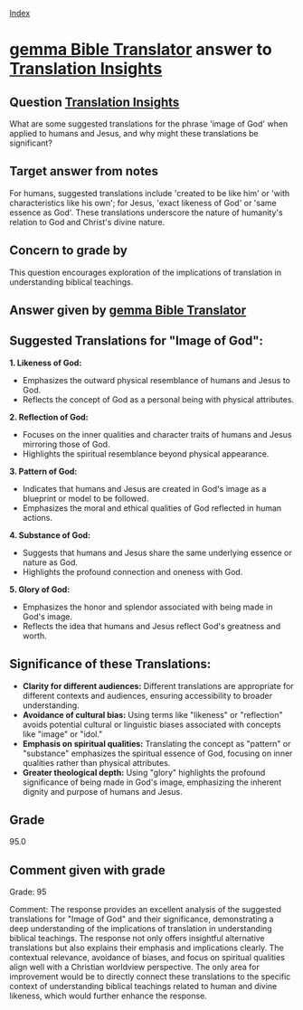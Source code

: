 
[Index](../../index.md)
# [gemma Bible Translator](../../answering_models/gemma_Bible_Translator.md) answer to [Translation Insights](../../questions/Translation_Insights.md)

## Question [Translation Insights](../../questions/Translation_Insights.md)
What are some suggested translations for the phrase 'image of God' when applied to humans and Jesus, and why might these translations be significant?

## Target answer from notes
For humans, suggested translations include 'created to be like him' or 'with characteristics like his own'; for Jesus, 'exact likeness of God' or 'same essence as God'. These translations underscore the nature of humanity's relation to God and Christ's divine nature.

## Concern to grade by
This question encourages exploration of the implications of translation in understanding biblical teachings.

## Answer given by [gemma Bible Translator](../../answering_models/gemma_Bible_Translator.md)
## Suggested Translations for "Image of God":

**1. Likeness of God:**
* Emphasizes the outward physical resemblance of humans and Jesus to God.
* Reflects the concept of God as a personal being with physical attributes.


**2. Reflection of God:**
* Focuses on the inner qualities and character traits of humans and Jesus mirroring those of God.
* Highlights the spiritual resemblance beyond physical appearance.


**3. Pattern of God:**
* Indicates that humans and Jesus are created in God's image as a blueprint or model to be followed.
* Emphasizes the moral and ethical qualities of God reflected in human actions.


**4. Substance of God:**
* Suggests that humans and Jesus share the same underlying essence or nature as God.
* Highlights the profound connection and oneness with God.


**5. Glory of God:**
* Emphasizes the honor and splendor associated with being made in God's image.
* Reflects the idea that humans and Jesus reflect God's greatness and worth.


## Significance of these Translations:

* **Clarity for different audiences:** Different translations are appropriate for different contexts and audiences, ensuring accessibility to broader understanding.
* **Avoidance of cultural bias:** Using terms like "likeness" or "reflection" avoids potential cultural or linguistic biases associated with concepts like "image" or "idol."
* **Emphasis on spiritual qualities:** Translating the concept as "pattern" or "substance" emphasizes the spiritual essence of God, focusing on inner qualities rather than physical attributes.
* **Greater theological depth:** Using "glory" highlights the profound significance of being made in God's image, emphasizing the inherent dignity and purpose of humans and Jesus.

## Grade
95.0

## Comment given with grade
Grade: 95

Comment: The response provides an excellent analysis of the suggested translations for "Image of God" and their significance, demonstrating a deep understanding of the implications of translation in understanding biblical teachings. The response not only offers insightful alternative translations but also explains their emphasis and implications clearly. The contextual relevance, avoidance of biases, and focus on spiritual qualities align well with a Christian worldview perspective. The only area for improvement would be to directly connect these translations to the specific context of understanding biblical teachings related to human and divine likeness, which would further enhance the response.
